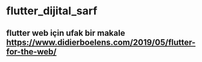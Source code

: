 # flutter_dijital_sarf

## flutter web için ufak bir makale https://www.didierboelens.com/2019/05/flutter-for-the-web/